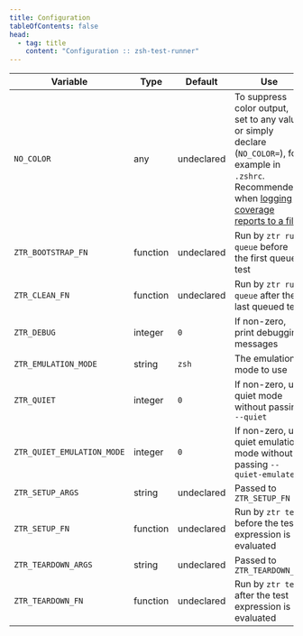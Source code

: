 ```yaml
---
title: Configuration
tableOfContents: false
head:
  - tag: title
    content: "Configuration :: zsh-test-runner"
---
```


Variable | Type | Default | Use
---|---|---|---
`NO_COLOR` | any | undeclared | To suppress color output, set to any value or simply declare (`NO_COLOR=`), for example in `.zshrc`. Recommended when [logging coverage reports to a file](/usage/logging).
`ZTR_BOOTSTRAP_FN` | function | undeclared | Run by `ztr run-queue` before the first queued test
`ZTR_CLEAN_FN` | function | undeclared | Run by `ztr run-queue` after the last queued test
`ZTR_DEBUG` | integer | `0` | If non-zero, print debugging messages
`ZTR_EMULATION_MODE` | string | `zsh` | The emulation mode to use
`ZTR_QUIET` | integer | `0` | If non-zero, use quiet mode without passing `--quiet`
`ZTR_QUIET_EMULATION_MODE` | integer | `0` | If non-zero, use quiet emulation mode without passing `--quiet-emulate`
`ZTR_SETUP_ARGS` | string | undeclared | Passed to `ZTR_SETUP_FN`
`ZTR_SETUP_FN` | function | undeclared | Run by `ztr test` before the test expression is evaluated
`ZTR_TEARDOWN_ARGS` | string | undeclared | Passed to `ZTR_TEARDOWN_FN`
`ZTR_TEARDOWN_FN` | function | undeclared | Run by `ztr test` after the test expression is evaluated
